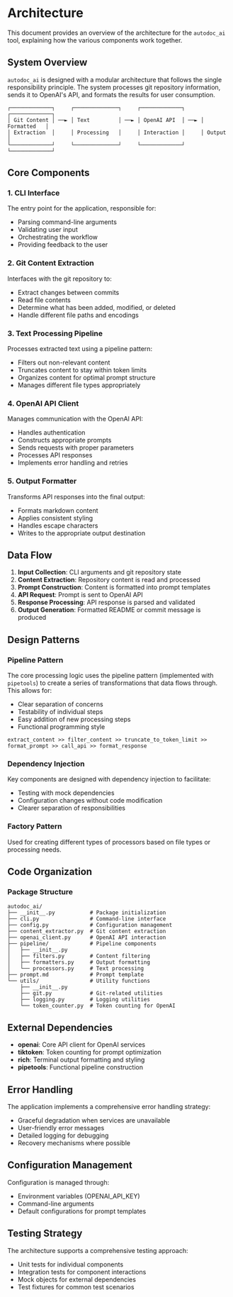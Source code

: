 # Architecture

This document provides an overview of the architecture for the `autodoc_ai` tool, explaining how the various components work together.

## System Overview

`autodoc_ai` is designed with a modular architecture that follows the single responsibility principle. The system processes git repository information, sends it to OpenAI's API, and formats the results for user consumption.

```
┌─────────────┐     ┌──────────────┐     ┌─────────────┐     ┌─────────────┐
│ Git Content │ ──► │ Text         │ ──► │ OpenAI API  │ ──► │ Formatted   │
│ Extraction  │     │ Processing   │     │ Interaction │     │ Output      │
└─────────────┘     └──────────────┘     └─────────────┘     └─────────────┘
```

## Core Components

### 1. CLI Interface

The entry point for the application, responsible for:
- Parsing command-line arguments
- Validating user input
- Orchestrating the workflow
- Providing feedback to the user

### 2. Git Content Extraction

Interfaces with the git repository to:
- Extract changes between commits
- Read file contents
- Determine what has been added, modified, or deleted
- Handle different file paths and encodings

### 3. Text Processing Pipeline

Processes extracted text using a pipeline pattern:
- Filters out non-relevant content
- Truncates content to stay within token limits
- Organizes content for optimal prompt structure
- Manages different file types appropriately

### 4. OpenAI API Client

Manages communication with the OpenAI API:
- Handles authentication
- Constructs appropriate prompts
- Sends requests with proper parameters
- Processes API responses
- Implements error handling and retries

### 5. Output Formatter

Transforms API responses into the final output:
- Formats markdown content
- Applies consistent styling
- Handles escape characters
- Writes to the appropriate output destination

## Data Flow

1. **Input Collection**: CLI arguments and git repository state
2. **Content Extraction**: Repository content is read and processed
3. **Prompt Construction**: Content is formatted into prompt templates
4. **API Request**: Prompt is sent to OpenAI API
5. **Response Processing**: API response is parsed and validated
6. **Output Generation**: Formatted README or commit message is produced

## Design Patterns

### Pipeline Pattern

The core processing logic uses the pipeline pattern (implemented with `pipetools`) to create a series of transformations that data flows through. This allows for:
- Clear separation of concerns
- Testability of individual steps
- Easy addition of new processing steps
- Functional programming style

```
extract_content >> filter_content >> truncate_to_token_limit >> format_prompt >> call_api >> format_response
```

### Dependency Injection

Key components are designed with dependency injection to facilitate:
- Testing with mock dependencies
- Configuration changes without code modification
- Clearer separation of responsibilities

### Factory Pattern

Used for creating different types of processors based on file types or processing needs.

## Code Organization

### Package Structure

```
autodoc_ai/
├── __init__.py           # Package initialization
├── cli.py                # Command-line interface
├── config.py             # Configuration management
├── content_extractor.py  # Git content extraction
├── openai_client.py      # OpenAI API interaction
├── pipeline/             # Pipeline components
│   ├── __init__.py
│   ├── filters.py        # Content filtering
│   ├── formatters.py     # Output formatting
│   └── processors.py     # Text processing
├── prompt.md             # Prompt template
└── utils/                # Utility functions
    ├── __init__.py
    ├── git.py            # Git-related utilities
    ├── logging.py        # Logging utilities
    └── token_counter.py  # Token counting for OpenAI
```

## External Dependencies

- **openai**: Core API client for OpenAI services
- **tiktoken**: Token counting for prompt optimization
- **rich**: Terminal output formatting and styling
- **pipetools**: Functional pipeline construction

## Error Handling

The application implements a comprehensive error handling strategy:
- Graceful degradation when services are unavailable
- User-friendly error messages
- Detailed logging for debugging
- Recovery mechanisms where possible

## Configuration Management

Configuration is managed through:
- Environment variables (OPENAI_API_KEY)
- Command-line arguments
- Default configurations for prompt templates

## Testing Strategy

The architecture supports a comprehensive testing approach:
- Unit tests for individual components
- Integration tests for component interactions
- Mock objects for external dependencies
- Test fixtures for common test scenarios
